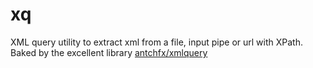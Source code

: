 # xq
XML query utility to extract xml from a file, input pipe or url with XPath.
Baked by the excellent library [antchfx/xmlquery](https://github.com/antchfx/xmlquery)